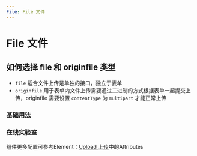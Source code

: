 ```yaml
---
File: File 文件 
---
```

# File 文件

## 如何选择 file 和 originfile 类型

- `file` 适合文件上传是单独的接口，独立于表单
- `originfile` 用于表单内文件上传需要通过二进制的方式根据表单一起提交上传，originfile 需要设置 `contentType` 为 `multipart` 才能正常上传

### 基础用法

<ClientOnly>
<field-file-demo blockName="fileField1" onlineDemo="https://codepen.io/w3cmark/pen/BaBPqKw"/>
</ClientOnly>

### 在线实验室
<ClientOnly>
<ams-config name="file" type="field"/>
</ClientOnly>

组件更多配置可参考Element：[Upload 上传](http://element-cn.eleme.io/#/zh-CN/component/upload)中的Attributes